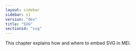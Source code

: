 ```yaml
---
layout: sidebar
sidebar: s1
version: "dev"
title: "SVG"
sectionid: "svg"
---
```


This chapter explains how and where to embed SVG in MEI. 
